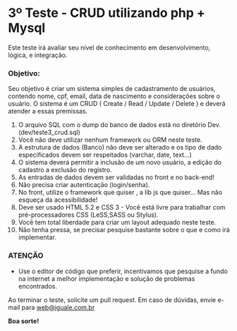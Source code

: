 # 3º Teste - CRUD utilizando php + Mysql

Este teste irá avaliar seu nível de conhecimento em desenvolvimento, lógica, e integração.

### Objetivo:

Seu objetivo é criar um sistema simples de cadastramento de usuários, contendo nome, cpf, email, data de nascimento e considerações sobre o usuário.
O sistema é um CRUD ( Create / Read / Update / Delete ) e deverá atender a essas premissas.

1. O arquivo SQL com o dump do banco de dados está no diretório Dev. (dev/teste3_crud.sql)
2. Você não deve utilizar nenhum framework ou ORM neste teste.
3. A estrutura de dados (Banco) não deve ser alterado e os tipo de dado especificados devem ser respeitados (varchar, date, text...)
4. O sistema deverá permitir a inclusão de um novo usuário, a edição do cadastro a exclusão do registro.
5. As entradas de dados devem ser validadas no front e no back-end!
6. Não precisa criar autenticação (login/senha).
7. No front, utilize o framework que quiser , a lib js que quiser... Mas não esqueça da acessibilidade!
8. Deve ser usado HTML 5.2 e CSS 3 - Você está livre para trabalhar com pré-processadores CSS (LeSS,SASS ou Stylus).
9. Você tem total liberdade para criar um layout adequado neste teste.
10. Não tenha pressa, se precisar pesquise bastante sobre o que e como irá implementar.

### ATENÇÃO

* Use o editor de código que preferir, incentivamos que pesquise a fundo na internet a melhor implementação e solução de problemas encontrados.

Ao terminar o teste, solicite um pull request. Em caso de dúvidas, envie e-mail para web@iguale.com.br

**Boa sorte!**